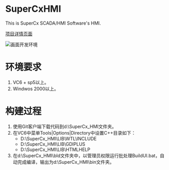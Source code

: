 SuperCxHMI
===========

This is SuperCx SCADA/HMI Software's HMI.

[项目详情页面](https://github.com/qinyong99/SuperCx_HMI/wiki)

![画面开发环境](https://raw.github.com/qinyong99/SuperCx_HMI/master/wiki/image/200691178332.jpg)

# 环境要求
1. VC6 + sp5以上。
1. Windwos 2000以上。

# 构建过程
1. 使用Git客户端下载代码到d:\SuperCx_HMI文件夹。
1. 在VC6中菜单Tools|Options|Directory中设置C++目录如下：
   * D:\SuperCx_HMI\LIB\WTL\INCLUDE
   * D:\SuperCx_HMI\LIB\GDIPLUS
   * D:\SuperCx_HMI\LIB\HTMLHELP
1. 在d:\SuperCx_HMI\bld文件夹中，以管理员权限运行批处理BuildUI.bat，自动完成编译，输出为d:\SuperCx_HMI\bin文件夹。 


